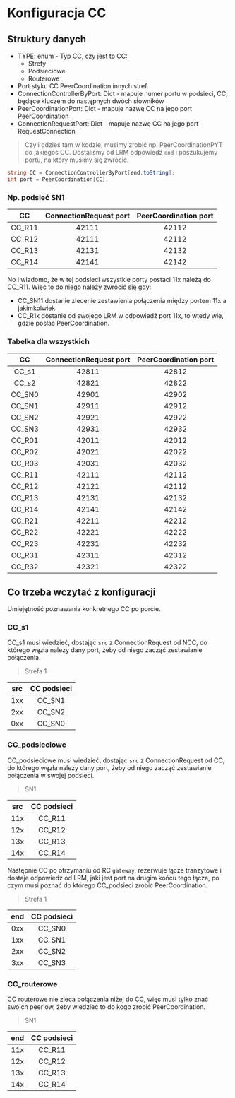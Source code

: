 # Konfiguracja CC

## Struktury danych

- TYPE: enum - Typ CC, czy jest to CC:
  - Strefy
  - Podsieciowe
  - Routerowe
- Port styku CC PeerCoordination innych stref.
- ConnectionControllerByPort: Dict - mapuje numer portu w podsieci, CC, będące kluczem do następnych dwóch słowników
- PeerCoordinationPort: Dict - mapuje nazwę CC na jego port PeerCoordination
- ConnectionRequestPort: Dict - mapuje nazwę CC na jego port RequestConnection

> Czyli gdzieś tam w kodzie, musimy zrobić np. PeerCoordinationPYT do jakiegoś CC. Dostaliśmy od LRM odpowiedź `end` i poszukujemy portu, na który musimy się zwrócić.

```C#
string CC = ConnectionControllerByPort[end.toString];
int port = PeerCoordination[CC]; 
```

### Np. podsieć SN1

|   CC   | ConnectionRequest port | PeerCoordination port |
| :----: | :--------------------: | :-------------------: |
| CC_R11 |         42111          |         42112         |
| CC_R12 |         42111          |         42112         |
| CC_R13 |         42131          |         42132         |
| CC_R14 |         42141          |         42142         |

No i wiadomo, że w tej podsieci wszystkie porty postaci 11x należą do CC_R11. Więc to do niego należy zwrócić się gdy:

- CC_SN11 dostanie zlecenie zestawienia połączenia między portem 11x a jakimkolwiek.
- CC_R1x dostanie od swojego LRM w odpowiedź port 11x, to wtedy wie, gdzie posłać PeerCoordination.

### Tabelka dla wszystkich

|   CC   | ConnectionRequest port | PeerCoordination port |
| :----: | :--------------------: | :-------------------: |
| CC_s1  |         42811          |         42812         |
| CC_s2  |         42821          |         42822         |
| CC_SN0 |         42901          |         42902         |
| CC_SN1 |         42911          |         42912         |
| CC_SN2 |         42921          |         42922         |
| CC_SN3 |         42931          |         42932         |
| CC_R01 |         42011          |         42012         |
| CC_R02 |         42021          |         42022         |
| CC_R03 |         42031          |         42032         |
| CC_R11 |         42111          |         42112         |
| CC_R12 |         42121          |         42112         |
| CC_R13 |         42131          |         42132         |
| CC_R14 |         42141          |         42142         |
| CC_R21 |         42211          |         42212         |
| CC_R22 |         42221          |         42222         |
| CC_R23 |         42231          |         42232         |
| CC_R31 |         42311          |         42312         |
| CC_R32 |         42321          |         42322         |

## Co trzeba wczytać z konfiguracji

Umiejętność poznawania konkretnego CC po porcie.

### CC_s1

CC_s1 musi wiedzieć, dostając `src` z ConnectionRequest od NCC, do którego węzła należy dany port, żeby od niego zacząć zestawianie połączenia.

> Strefa 1

| src  | CC podsieci |
| :--: | :---------: |
| 1xx  |   CC_SN1    |
| 2xx  |   CC_SN2    |
| 0xx  |   CC_SN0    |

### CC_podsieciowe

CC_podsieciowe musi wiedzieć, dostając `src` z ConnectionRequest od CC, do którego węzła należy dany port, żeby od niego zacząć zestawianie połączenia w swojej podsieci.

> SN1

| src  | CC podsieci |
| :--: | :---------: |
| 11x  |   CC_R11    |
| 12x  |   CC_R12    |
| 13x  |   CC_R13    |
| 14x  |   CC_R14    |

Następnie CC po otrzymaniu od RC `gateway`, rezerwuje łącze tranzytowe i dostaje odpowiedź od LRM, jaki jest port na drugim końcu tego łącza, po czym musi poznać do którego CC_podsieci zrobić PeerCoordination.

> Strefa 1

| end  | CC podsieci |
| :--: | :---------: |
| 0xx  |   CC_SN0    |
| 1xx  |   CC_SN1    |
| 2xx  |   CC_SN2    |
| 3xx  |   CC_SN3    |

### CC_routerowe

CC routerowe nie zleca połączenia niżej do CC, więc musi tylko znać swoich peer'ów, żeby wiedzieć to do kogo zrobić PeerCoordination.

> SN1

| end  | CC podsieci |
| :--: | :---------: |
| 11x  |   CC_R11    |
| 12x  |   CC_R12    |
| 13x  |   CC_R13    |
| 14x  |   CC_R14    |